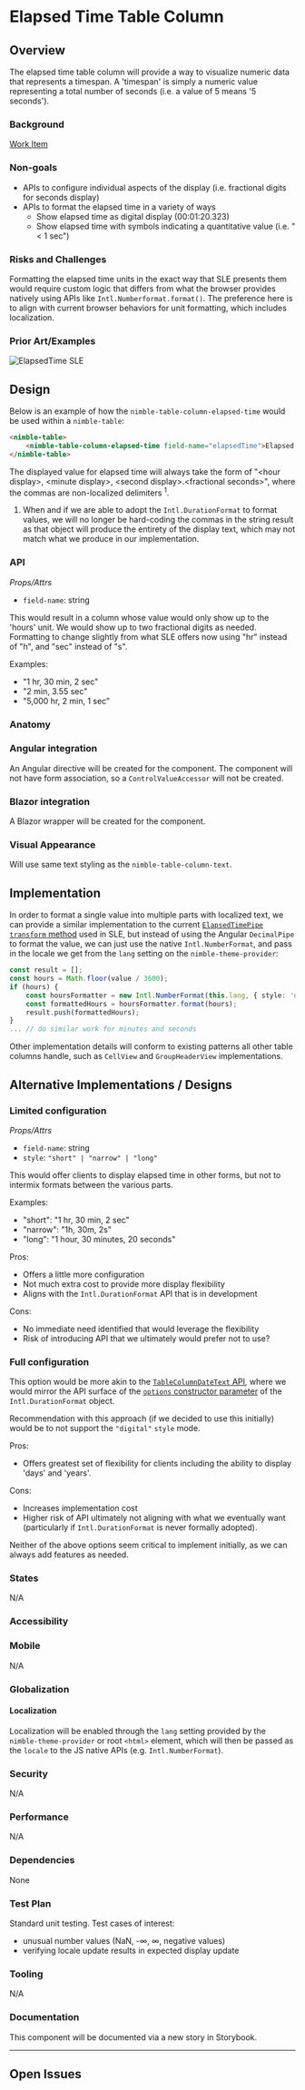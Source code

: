 # Elapsed Time Table Column

## Overview

The elapsed time table column will provide a way to visualize numeric data that represents a timespan. A 'timespan' is simply a numeric value representing a total number of seconds (i.e. a value of 5 means '5 seconds').

### Background

[Work Item](https://ni.visualstudio.com/DevCentral/_workitems/edit/2526116)

### Non-goals

-   APIs to configure individual aspects of the display (i.e. fractional digits for seconds display)
-   APIs to format the elapsed time in a variety of ways
    -   Show elapsed time as digital display (00:01:20.323)
    -   Show elapsed time with symbols indicating a quantitative value (i.e. "< 1 sec")

### Risks and Challenges

Formatting the elapsed time units in the exact way that SLE presents them would require custom logic that differs from what the browser provides natively using APIs like `Intl.Numberformat.format()`. The preference here is to align with current browser behaviors for unit formatting, which includes localization.

### Prior Art/Examples

![ElapsedTime SLE](../spec-images/ElapsedTimeSLE.PNG)

## Design

Below is an example of how the `nimble-table-column-elapsed-time` would be used within a `nimble-table`:

```HTML
<nimble-table>
    <nimble-table-column-elapsed-time field-name="elapsedTime">Elapsed Time</nimble-table-column-elapsed-time>
</nimble-table>
```

The displayed value for elapsed time will always take the form of "\<hour display>, \<minute display>, \<second display>.\<fractional seconds>", where the commas are non-localized delimiters <sup>1</sup>.

1. When and if we are able to adopt the `Intl.DurationFormat` to format values, we will no longer be hard-coding the commas in the string result as that object will produce the entirety of the display text, which may not match what we produce in our implementation.

### API

_*Props/Attrs*_

-   `field-name`: string

This would result in a column whose value would only show up to the 'hours' unit. We would show up to two fractional digits as needed. Formatting to change slightly from what SLE offers now using "hr" instead of "h", and "sec" instead of "s".

Examples:

-   "1 hr, 30 min, 2 sec"
-   "2 min, 3.55 sec"
-   "5,000 hr, 2 min, 1 sec"

### Anatomy

### Angular integration

An Angular directive will be created for the component. The component will not have form association, so a `ControlValueAccessor` will not be created.

### Blazor integration

A Blazor wrapper will be created for the component.

### Visual Appearance

Will use same text styling as the `nimble-table-column-text`.

## Implementation

In order to format a single value into multiple parts with localized text, we can provide a similar implementation to the current [`ElapsedTimePipe` `transform` method](https://dev.azure.com/ni/DevCentral/_git/Skyline?path=/Web/Workspaces/SystemLinkShared/projects/systemlink-lib-angular/src/pipes/elapsed-time.pipe.ts&version=GBmaster&line=18&lineEnd=19&lineStartColumn=1&lineEndColumn=1&lineStyle=plain&_a=contents) used in SLE, but instead of using the Angular `DecimalPipe` to format the value, we can just use the native `Intl.NumberFormat`, and pass in the locale we get from the `lang` setting on the `nimble-theme-provider`:

```ts
const result = [];
const hours = Math.floor(value / 3600);
if (hours) {
    const hoursFormatter = new Intl.NumberFormat(this.lang, { style: 'unit', unit: 'hour' });
    const formattedHours = hoursFormatter.format(hours);
    result.push(formattedHours);
}
... // do similar work for minutes and seconds
```

Other implementation details will conform to existing patterns all other table columns handle, such as `CellView` and `GroupHeaderView` implementations.

## Alternative Implementations / Designs

### Limited configuration

_*Props/Attrs*_

-   `field-name`: string
-   `style`: `"short" | "narrow" | "long"`

This would offer clients to display elapsed time in other forms, but not to intermix formats between the various parts.

Examples:

-   "short": "1 hr, 30 min, 2 sec"
-   "narrow": "1h, 30m, 2s"
-   "long": "1 hour, 30 minutes, 20 seconds"

Pros:

-   Offers a little more configuration
-   Not much extra cost to provide more display flexibility
-   Aligns with the `Intl.DurationFormat` API that is in development

Cons:

-   No immediate need identified that would leverage the flexibility
-   Risk of introducing API that we ultimately would prefer not to use?

### Full configuration

This option would be more akin to the [`TableColumnDateText` API](https://github.com/ni/nimble/blob/990e415d40fa3abe36414c1736b2133f7cd0cd03/packages/nimble-components/src/table-column/date-text/index.ts#L57C2-L57C2), where we would mirror the API surface of the [`options` constructor parameter](https://developer.mozilla.org/en-US/docs/Web/JavaScript/Reference/Global_Objects/Intl/DurationFormat/DurationFormat#parameters) of the `Intl.DurationFormat` object.

Recommendation with this approach (if we decided to use this initially) would be to not support the `"digital"` `style` mode.

Pros:

-   Offers greatest set of flexibility for clients including the ability to display 'days' and 'years'.

Cons:

-   Increases implementation cost
-   Higher risk of API ultimately not aligning with what we eventually want (particularly if `Intl.DurationFormat` is never formally adopted).

Neither of the above options seem critical to implement initially, as we can always add features as needed.

### States

N/A

### Accessibility

### Mobile

N/A

### Globalization

#### Localization

Localization will be enabled through the `lang` setting provided by the `nimble-theme-provider` or root `<html>` element, which will then be passed as the `locale` to the JS native APIs (e.g. `Intl.NumberFormat`).

### Security

N/A

### Performance

N/A

### Dependencies

None

### Test Plan

Standard unit testing. Test cases of interest:
- unusual number values (NaN, -∞, ∞, negative values)
- verifying locale update results in expected display update

### Tooling

N/A

### Documentation

This component will be documented via a new story in Storybook.

---

## Open Issues
